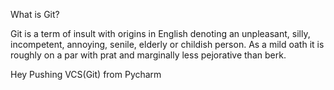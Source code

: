 What is Git?

Git is a term of insult with origins in English denoting an unpleasant, silly, incompetent, annoying, senile, elderly or childish person. As a mild oath it is roughly on a par with prat and marginally less pejorative than berk.



Hey Pushing VCS(Git) from Pycharm